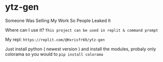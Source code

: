 # ytz-gen
Someone Was Selling My Work So People Leaked It

Where can I use it?
`This project can be used in replit & command prompt`

My repl: ```https://replit.com/@Hxrisfr69/ytz-gen```

Just install python ( newest version ) and install the modules, probaly only colorama so you would to `pip install colorama`
